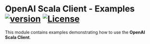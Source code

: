 # OpenAI Scala Client - Examples [![version](https://img.shields.io/badge/version-1.0.0-green.svg)](https://cequence.io) [![License](https://img.shields.io/badge/License-MIT-lightgrey.svg)](https://opensource.org/licenses/MIT)

This module contains examples demonstrating how to use the **OpenAI Scala Client**.